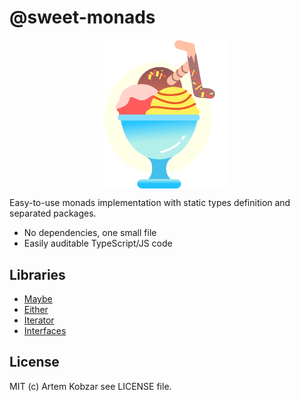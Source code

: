 # @sweet-monads

<p align="center">
  <a href="#" target="blank">
    <img src="./logo.svg" alt="Mmmm, sweet" width="200" style="display: block; margin: 0 auto;" />
  </a>
</p>

Easy-to-use monads implementation with static types definition and separated packages.

- No dependencies, one small file
- Easily auditable TypeScript/JS code

## Libraries

- [Maybe](https://github.com/JSMonk/sweet-monads/tree/master/maybe)
- [Either](https://github.com/JSMonk/sweet-monads/tree/master/either)
- [Iterator](https://github.com/JSMonk/sweet-monads/tree/master/iterator)
- [Interfaces](https://github.com/JSMonk/sweet-monads/tree/master/interfaces)

## License

MIT (c) Artem Kobzar see LICENSE file.
